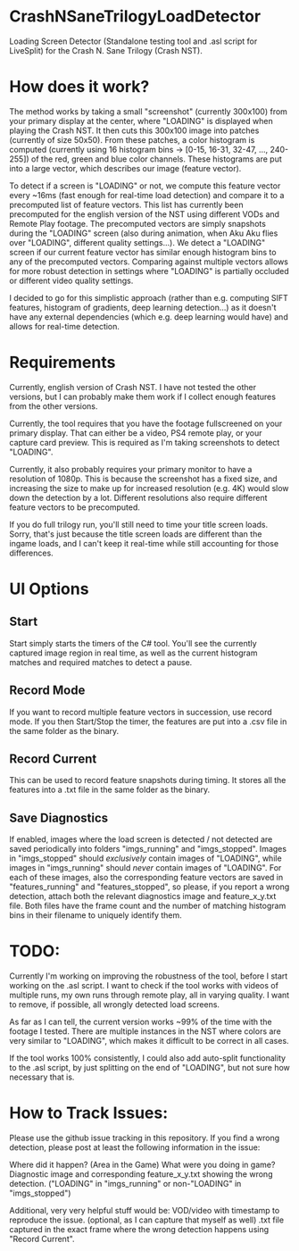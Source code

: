 # CrashNSaneTrilogyLoadDetector
Loading Screen Detector (Standalone testing tool and .asl script for LiveSplit) for the Crash N. Sane Trilogy (Crash NST).

# How does it work?
The method works by taking a small "screenshot" (currently 300x100) from your primary display at the center, where "LOADING" is displayed when playing the Crash NST. It then cuts this 300x100 image into patches (currently of size 50x50). From these patches, a color histogram is computed (currently using 16 histogram bins -> [0-15, 16-31, 32-47, ..., 240-255]) of the red, green and blue color channels. These histograms are put into a large vector, which describes our image (feature vector).

To detect if a screen is "LOADING" or not, we compute this feature vector every ~16ms (fast enough for real-time load detection) and compare it to a precomputed list of feature vectors. This list has currently been precomputed for the english version of the NST using different VODs and Remote Play footage. The precomputed vectors are simply snapshots during the "LOADING" screen (also during animation, when Aku Aku flies over "LOADING", different quality settings...).
We detect a "LOADING" screen if our current feature vector has similar enough histogram bins to any of the precomputed vectors. Comparing against multiple vectors allows for more robust detection in settings where "LOADING" is partially occluded or different video quality settings.

I decided to go for this simplistic approach (rather than e.g. computing SIFT features, histogram of gradients, deep learning detection...) as it doesn't have any external dependencies (which e.g. deep learning would have) and allows for real-time detection.

# Requirements

Currently, english version of Crash NST. I have not tested the other versions, but I can probably make them work if I collect enough features from the other versions.

Currently, the tool requires that you have the footage fullscreened on your primary display. That can either be a video, PS4 remote play, or your capture card preview. This is required as I'm taking screenshots to detect "LOADING".

Currently, it also probably requires your primary monitor to have a resolution of 1080p. This is because the screenshot has a fixed size, and increasing the size to make up for increased resolution (e.g. 4K) would slow down the detection by a lot. Different resolutions also require different feature vectors to be precomputed.

If you do full trilogy run, you'll still need to time your title screen loads. Sorry, that's just because the title screen loads are different than the ingame loads, and I can't keep it real-time while still accounting for those differences.

# UI Options
## Start
Start simply starts the timers of the C# tool. You'll see the currently captured image region in real time, as well as the current histogram matches and required matches to detect a pause.

## Record Mode
If you want to record multiple feature vectors in succession, use record mode. If you then Start/Stop the timer, the features are put into a .csv file in the same folder as the binary.

## Record Current
This can be used to record feature snapshots during timing. It stores all the features into a .txt file in the same folder as the binary.

## Save Diagnostics
If enabled, images where the load screen is detected / not detected are saved periodically into folders "imgs_running" and "imgs_stopped". Images in "imgs_stopped" should *exclusively* contain images of "LOADING", while images in "imgs_running" should *never* contain images of "LOADING".
For each of these images, also the corresponding feature vectors are saved in "features_running" and "features_stopped", so please, if you report a wrong detection, attach both the relevant diagnostics image and feature_x_y.txt file. Both files have the frame count and the number of matching histogram bins in their filename to uniquely identify them.


# TODO:
Currently I'm working on improving the robustness of the tool, before I start working on the .asl script. I want to check if the tool works with videos of multiple runs, my own runs through remote play, all in varying quality. I want to remove, if possible, all wrongly detected load screens.

As far as I can tell, the current version works ~99% of the time with the footage I tested. There are multiple instances in the NST where colors are very similar to "LOADING", which makes it difficult to be correct in all cases.

If the tool works 100% consistently, I could also add auto-split functionality to the .asl script, by just splitting on the end of "LOADING", but not sure how necessary that is.

# How to Track Issues:
Please use the github issue tracking in this repository. If you find a wrong detection, please post at least the following information in the issue:

Where did it happen? (Area in the Game)
What were you doing in game?
Diagnostic image and corresponding feature_x_y.txt showing the wrong detection. ("LOADING" in "imgs_running" or non-"LOADING" in "imgs_stopped")

Additional, very very helpful stuff would be:
VOD/video with timestamp to reproduce the issue.
(optional, as I can capture that myself as well) .txt file captured in the exact frame where the wrong detection happens using "Record Current".
